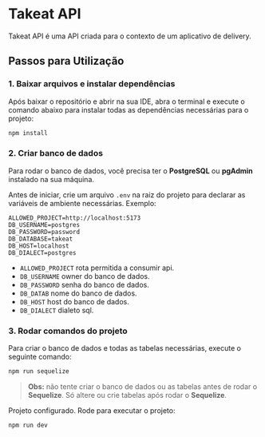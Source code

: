 # Takeat API

Takeat API é uma API criada para o contexto de um aplicativo de delivery.

## Passos para Utilização

### 1. Baixar arquivos e instalar dependências

Após baixar o repositório e abrir na sua IDE, abra o terminal e execute o comando abaixo para instalar todas as dependências necessárias para o projeto:

```bash
npm install
```

### 2. Criar banco de dados

Para rodar o banco de dados, você precisa ter o **PostgreSQL** ou **pgAdmin** instalado na sua máquina.

Antes de iniciar, crie um arquivo `.env` na raiz do projeto para declarar as variáveis de ambiente necessárias. Exemplo:

```env
ALLOWED_PROJECT=http://localhost:5173
DB_USERNAME=postgres
DB_PASSWORD=password
DB_DATABASE=takeat
DB_HOST=localhost
DB_DIALECT=postgres
```

- `ALLOWED_PROJECT` rota permitida a consumir api.
- `DB_USERNAME` owner do banco de dados.
- `DB_PASSWORD` senha do banco de dados.
- `DB_DATAB` nome do banco de dados.
- `DB_HOST` host do banco de dados.
- `DB_DIALECT` dialeto sql.


### 3. Rodar comandos do projeto

Para criar o banco de dados e todas as tabelas necessárias, execute o seguinte comando:

```bash
npm run sequelize
```
> **Obs:** não tente criar o banco de dados ou as tabelas antes de rodar o **Sequelize**. Só altere ou crie tabelas após rodar o **Sequelize**.

Projeto configurado. Rode para executar o projeto:

```bash
npm run dev
```
